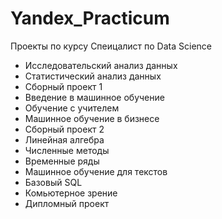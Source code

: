 # Yandex_Practicum

Проекты по курсу Спеицалист по Data Science

- Исследовательский анализ данных
- Статистический анализ данных
- Сборный проект 1
- Введение в машинное обучение
- Обучение с учителем
- Машинное обучение в бизнесе
- Сборный проект 2
- Линейная алгебра
- Численные методы
- Временные ряды
- Машинное обучение для текстов
- Базовый SQL
- Комьютерное зрение
- Дипломный проект
